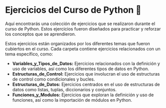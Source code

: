# Ejercicios del Curso de Python 🐍

Aquí encontrarás una colección de ejercicios que se realizaron durante el curso de Python. Estos ejercicios fueron diseñados para practicar y reforzar los conceptos que se aprendieron.

Estos ejercicios están organizados por los diferentes temas que fueron cubiertos en el curso. Cada carpeta contiene ejercicios relacionados con un tema específico, como:

- **Variables_y_Tipos_de_Datos:** Ejercicios relacionados con la definición y uso de variables, así como los diferentes tipos de datos en Python.
- **Estructuras_de_Control:** Ejercicios que involucran el uso de estructuras de control como condicionales y bucles.
- **Estructuras_de_Datos:** Ejercicios centrados en el uso de estructuras de datos como listas, tuplas, diccionarios y conjuntos.
- **Funciones_y_Modulos:** Ejercicios que exploran la definición y uso de funciones, así como la importación de módulos en Python.
